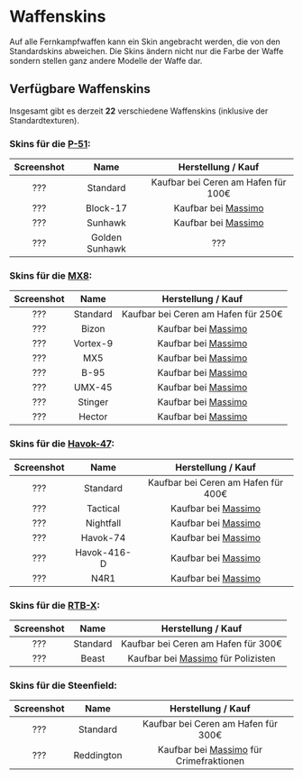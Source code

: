 # Waffenskins

Auf alle Fernkampfwaffen kann ein Skin angebracht werden, die von den Standardskins abweichen.
Die Skins ändern nicht nur die Farbe der Waffe sondern stellen ganz andere Modelle der Waffe dar.

## Verfügbare Waffenskins
Insgesamt gibt es derzeit **22** verschiedene Waffenskins (inklusive der Standardtexturen).

### Skins für die [P-51](../../items/weapons/pistole.md):

| Screenshot | Name | Herstellung / Kauf |
|:-:|:-:|:-:|
| ??? | Standard | Kaufbar bei Ceren am Hafen für 100€ |
| ??? | Block-17 | Kaufbar bei [Massimo](../../other/massimo.md) |
| ??? | Sunhawk | Kaufbar bei [Massimo](../../other/massimo.md) |
| ??? | Golden Sunhawk | ??? |

### Skins für die [MX8](../../items/weapons/maschinenpistole.md):

| Screenshot | Name | Herstellung / Kauf |
|:-:|:-:|:-:|
| ??? | Standard | Kaufbar bei Ceren am Hafen für 250€ |
| ??? | Bizon | Kaufbar bei [Massimo](../../other/massimo.md) |
| ??? | Vortex-9 | Kaufbar bei [Massimo](../../other/massimo.md) |
| ??? | MX5 | Kaufbar bei [Massimo](../../other/massimo.md) |
| ??? | B-95 | Kaufbar bei [Massimo](../../other/massimo.md) |
| ??? | UMX-45 | Kaufbar bei [Massimo](../../other/massimo.md) |
| ??? | Stinger | Kaufbar bei [Massimo](../../other/massimo.md) |
| ??? | Hector | Kaufbar bei [Massimo](../../other/massimo.md) |

### Skins für die [Havok-47](../../items/weapons/sturmgewehr.md):

| Screenshot | Name | Herstellung / Kauf |
|:-:|:-:|:-:|
| ??? | Standard | Kaufbar bei Ceren am Hafen für 400€ |
| ??? | Tactical | Kaufbar bei [Massimo](../../other/massimo.md) |
| ??? | Nightfall | Kaufbar bei [Massimo](../../other/massimo.md) |
| ??? | Havok-74 | Kaufbar bei [Massimo](../../other/massimo.md) |
| ??? | Havok-416-D | Kaufbar bei [Massimo](../../other/massimo.md) |
| ??? | N4R1 | Kaufbar bei [Massimo](../../other/massimo.md) |

### Skins für die [RTB-X](../../items/weapons/sniper.md):

| Screenshot | Name | Herstellung / Kauf |
|:-:|:-:|:-:|
| ??? | Standard | Kaufbar bei Ceren am Hafen für 300€ |
| ??? | Beast | Kaufbar bei [Massimo](../../other/massimo.md) für Polizisten |

### Skins für die Steenfield:

| Screenshot | Name | Herstellung / Kauf |
|:-:|:-:|:-:|
| ??? | Standard | Kaufbar bei Ceren am Hafen für 300€ |
| ??? | Reddington | Kaufbar bei [Massimo](../../other/massimo.md) für Crimefraktionen |
